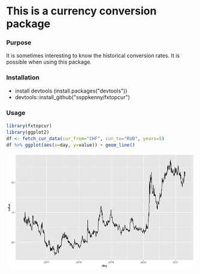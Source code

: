 # This is a currency conversion package

### Purpose
It is sometimes interesting to know the historical conversion rates.
It is possible when using this packаgе.

### Installation
* install devtools (install.packages("devtools"))
* devtools::install_github("ssppkenny/fxtopcur")

### Usage

```r
library(fxtopcur)
library(ggplot2)
df <- fetch_cur_data(cur_from="CHF", cur_to="RUB", years=5)
df %>% ggplot(aes(x=day, y=value)) + geom_line()
```


![Plotted with ggplot](https://github.com/ssppkenny/fxtopcur/blob/master/Rplot.png)


